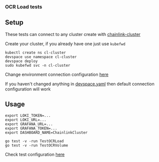 ### OCR Load tests

## Setup
These tests can connect to any cluster create with [chainlink-cluster](../../../charts/chainlink-cluster/README.md)

Create your cluster, if you already have one just use `kubefwd`
```
kubectl create ns cl-cluster
devspace use namespace cl-cluster
devspace deploy
sudo kubefwd svc -n cl-cluster
```

Change environment connection configuration [here](../../../charts/chainlink-cluster/connect.toml)

If you haven't changed anything in [devspace.yaml](../../../charts/chainlink-cluster/devspace.yaml) then default connection configuration will work

## Usage

```
export LOKI_TOKEN=...
export LOKI_URL=...
export GRAFANA_URL=...
export GRAFANA_TOKEN=...
export DASHBOARD_NAME=ChainlinkCluster

go test -v -run TestOCRLoad
go test -v -run TestOCRVolume
```

Check test configuration [here](config.toml)